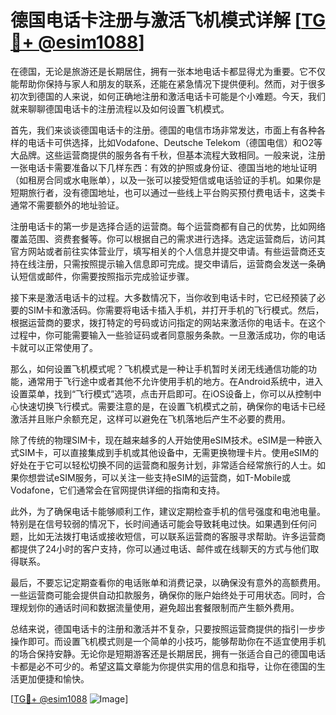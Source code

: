 # 德国电话卡注册与激活飞机模式详解 [[TG💪+ @esim1088](https://t.me/s/esim1088)]

在德国，无论是旅游还是长期居住，拥有一张本地电话卡都显得尤为重要。它不仅能帮助你保持与家人和朋友的联系，还能在紧急情况下提供便利。然而，对于很多初次到德国的人来说，如何正确地注册和激活电话卡可能是个小难题。今天，我们就来聊聊德国电话卡的注册流程以及如何设置飞机模式。

首先，我们来谈谈德国电话卡的注册。德国的电信市场非常发达，市面上有各种各样的电话卡可供选择，比如Vodafone、Deutsche Telekom（德国电信）和O2等大品牌。这些运营商提供的服务各有千秋，但基本流程大致相同。一般来说，注册一张电话卡需要准备以下几样东西：有效的护照或身份证、德国当地的地址证明（如租房合同或水电账单），以及一张可以接受短信或电话验证的手机。如果你是短期旅行者，没有德国地址，也可以通过一些线上平台购买预付费电话卡，这类卡通常不需要额外的地址验证。

注册电话卡的第一步是选择合适的运营商。每个运营商都有自己的优势，比如网络覆盖范围、资费套餐等。你可以根据自己的需求进行选择。选定运营商后，访问其官方网站或者前往实体营业厅，填写相关的个人信息并提交申请。有些运营商还支持在线注册，只需按照提示输入信息即可完成。提交申请后，运营商会发送一条确认短信或邮件，你需要按照指示完成验证步骤。

接下来是激活电话卡的过程。大多数情况下，当你收到电话卡时，它已经预装了必要的SIM卡和激活码。你需要将电话卡插入手机，并打开手机的飞行模式。然后，根据运营商的要求，拨打特定的号码或访问指定的网站来激活你的电话卡。在这个过程中，你可能需要输入一些验证码或者同意服务条款。一旦激活成功，你的电话卡就可以正常使用了。

那么，如何设置飞机模式呢？飞机模式是一种让手机暂时关闭无线通信功能的功能，通常用于飞行途中或者其他不允许使用手机的地方。在Android系统中，进入设置菜单，找到“飞行模式”选项，点击开启即可。在iOS设备上，你可以从控制中心快速切换飞行模式。需要注意的是，在设置飞机模式之前，确保你的电话卡已经激活并且账户余额充足，这样可以避免在飞机落地后产生不必要的费用。

除了传统的物理SIM卡，现在越来越多的人开始使用eSIM技术。eSIM是一种嵌入式SIM卡，可以直接集成到手机或其他设备中，无需更换物理卡片。使用eSIM的好处在于它可以轻松切换不同的运营商和服务计划，非常适合经常旅行的人士。如果你想尝试eSIM服务，可以关注一些支持eSIM的运营商，如T-Mobile或Vodafone，它们通常会在官网提供详细的指南和支持。

此外，为了确保电话卡能够顺利工作，建议定期检查手机的信号强度和电池电量。特别是在信号较弱的情况下，长时间通话可能会导致耗电过快。如果遇到任何问题，比如无法拨打电话或接收短信，可以联系运营商的客服寻求帮助。许多运营商都提供了24小时的客户支持，你可以通过电话、邮件或在线聊天的方式与他们取得联系。

最后，不要忘记定期查看你的电话账单和消费记录，以确保没有意外的高额费用。一些运营商可能会提供自动扣款服务，确保你的账户始终处于可用状态。同时，合理规划你的通话时间和数据流量使用，避免超出套餐限制而产生额外费用。

总结来说，德国电话卡的注册和激活并不复杂，只要按照运营商提供的指引一步步操作即可。而设置飞机模式则是一个简单的小技巧，能够帮助你在不适宜使用手机的场合保持安静。无论你是短期游客还是长期居民，拥有一张适合自己的德国电话卡都是必不可少的。希望这篇文章能为你提供实用的信息和指导，让你在德国的生活更加便捷和愉快。

[[TG💪+ @esim1088](https://t.me/s/esim1088) ![Image](https://i.postimg.cc/4NQfJmqS/Snipaste-2025-05-13-00-14-12.png)]